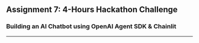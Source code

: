 ## Assignment 7: 4-Hours Hackathon Challenge

### **Building an AI Chatbot using OpenAI Agent SDK & Chainlit**
---
